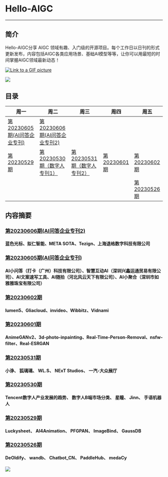 # Hello-AIGC

-----------------------------------------


## 简介
Hello-AIGC分享 AIGC 领域有趣、入门级的开源项目。每个工作日以日刊的形式更新发布，内容包括AIGC各类应用场景、基础AI模型等等，让你可以用最短的时间掌握AIGC领域最新动态！


[![Link to a GIF picture](source/index1.gif)]()



<p>
  <img src="https://foruda.gitee.com/images/1685413615304788816/81f3a841_6522093.png"/>
</p>



## 目录
| 周一 | 周二 | 周三 | 周四 | 周五 |
| ------- | ----- | ------------ | ------ | --------- |
| [第20230605期(AI问答企业专刊)](content/HelloAIGC-20230605.md) | [第20230606期(AI问答企业专刊2)](content/HelloAIGC-20230606.md) |  |  |  |
| [第20230529期](content/HelloAIGC-20230529.md) | [第20230530期（数字人专刊1）](content/HelloAIGC-20230530.md) | [第20230531期（数字人专刊2）](content/HelloAIGC-20230531.md) | [第20230601期](content/HelloAIGC-20230601.md) | [第20230602期](content/HelloAIGC-20230602.md) |
| |  |  |  |  [第20230526期](content/HelloAIGC-20230526.md) |

## 内容摘要

### [第20230606期(AI问答企业专刊2)](content/HelloAIGC-20230606.md)
#### 蓝色光标、拟仁智能、META SOTA、Tezign、上海退格数字科技有限公司

### [第20230605期(AI问答企业专刊)](content/HelloAIGC-20230605.md)
#### AI小问答（打卡（广州）科技有限公司）、智慧互动AI（深圳兴鑫运通贸易有限公司）、AI文案速写工具、AI随拍（河北风云天下有限公司）、AI小聚合（深圳市如雅雅珠宝有限公司）

### [第20230602期](content/HelloAIGC-20230602.md)
#### lumen5、Gliacloud、invideo、Wibbitz、Vidnami

### [第20230601期](content/HelloAIGC-20230601.md)
#### AnimeGANv2、3d-photo-inpainting、Real-Time-Person-Removal、nsfw-filter、Real-ESRGAN

### [第20230531期](content/HelloAIGC-20230531.md)
#### 小诤、 狐璃璃、 WL.S、 NExT Studios、 一汽-大众展厅

### [第20230530期](content/HelloAIGC-20230530.md)
#### Tencent数字人产业发展的趋势、 数字人B端市场分类、 星瞳、 Jinn、 手语机器人

### [第20230529期](content/HelloAIGC-20230529.md)
#### Luckysheet、 AI4Animation、 PFGPAN、 ImageBind、 GaussDB

### [第20230526期](content/HelloAIGC-20230526.md)
#### DeOldify、 wandb、 Chatbot_CN、 PaddleHub、 medaCy

<p>
  <img src="https://foruda.gitee.com/images/1685410349936737076/524ad704_6522093.png"/>
</p>

